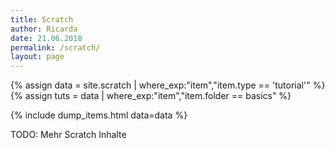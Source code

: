 ```yaml
---
title: Scratch
author: Ricarda
date: 21.06.2018
permalink: /scratch/
layout: page
---
```


{% assign data = site.scratch | where_exp:"item","item.type == 'tutorial'" %}
{% assign tuts = data | where_exp:"item","item.folder == basics" %}

{% include dump_items.html data=data %}


TODO: Mehr Scratch Inhalte